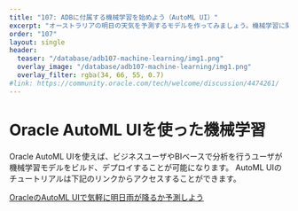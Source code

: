 ```yaml
---
title: "107: ADBに付属する機械学習を始めよう（AutoML UI）"
excerpt: "オーストラリアの明日の天気を予測するモデルを作ってみましょう。機械学習に関する深い知識がなくても大丈夫"
order: "107"
layout: single
header:
  teaser: "/database/adb107-machine-learning/img1.png"
  overlay_image: "/database/adb107-machine-learning/img1.png"
  overlay_filter: rgba(34, 66, 55, 0.7)
#link: https://community.oracle.com/tech/welcome/discussion/4474261/
---
```


# Oracle AutoML UIを使った機械学習

Oracle AutoML UIを使えば、ビジネスユーザやBIベースで分析を行うユーザが機械学習モデルをビルド、デプロイすることが可能になります。
AutoML UIのチュートリアルは下記のリンクからアクセスすることができます。

[OracleのAutoML UIで気軽に明日雨が降るか予測しよう](https://qiita.com/yuki_coffee/items/76481759537c38b032e2)